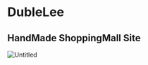 # DubleLee
## HandMade ShoppingMall Site
![Untitled](https://prod-files-secure.s3.us-west-2.amazonaws.com/c9ed736e-b458-4af8-ab49-466a6c58e8ec/aa910566-dfb1-4fe0-a726-567b83b8f0ed/Untitled.png)
